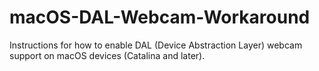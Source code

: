 # macOS-DAL-Webcam-Workaround
Instructions for how to enable DAL (Device Abstraction Layer) webcam support on macOS devices (Catalina and later).
